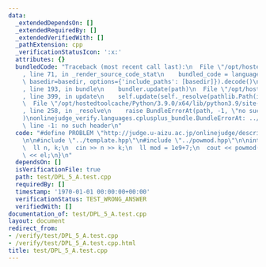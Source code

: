 ```yaml
---
data:
  _extendedDependsOn: []
  _extendedRequiredBy: []
  _extendedVerifiedWith: []
  _pathExtension: cpp
  _verificationStatusIcon: ':x:'
  attributes: {}
  bundledCode: "Traceback (most recent call last):\n  File \"/opt/hostedtoolcache/Python/3.9.0/x64/lib/python3.9/site-packages/onlinejudge_verify/documentation/build.py\"\
    , line 71, in _render_source_code_stat\n    bundled_code = language.bundle(stat.path,\
    \ basedir=basedir, options={'include_paths': [basedir]}).decode()\n  File \"/opt/hostedtoolcache/Python/3.9.0/x64/lib/python3.9/site-packages/onlinejudge_verify/languages/cplusplus.py\"\
    , line 193, in bundle\n    bundler.update(path)\n  File \"/opt/hostedtoolcache/Python/3.9.0/x64/lib/python3.9/site-packages/onlinejudge_verify/languages/cplusplus_bundle.py\"\
    , line 399, in update\n    self.update(self._resolve(pathlib.Path(included), included_from=path))\n\
    \  File \"/opt/hostedtoolcache/Python/3.9.0/x64/lib/python3.9/site-packages/onlinejudge_verify/languages/cplusplus_bundle.py\"\
    , line 258, in _resolve\n    raise BundleErrorAt(path, -1, \"no such header\"\
    )\nonlinejudge_verify.languages.cplusplus_bundle.BundleErrorAt: ../template.hpp:\
    \ line -1: no such header\n"
  code: "#define PROBLEM \"http://judge.u-aizu.ac.jp/onlinejudge/description.jsp?id=DPL_5_A\"\
    \n\n#include \"../template.hpp\"\n#include \"../powmod.hpp\"\n\nint main() {\n\
    \  ll n, k;\n  cin >> n >> k;\n  ll mod = 1e9+7;\n  cout << powmod(k, n, mod)\
    \ << el;\n}\n"
  dependsOn: []
  isVerificationFile: true
  path: test/DPL_5_A.test.cpp
  requiredBy: []
  timestamp: '1970-01-01 00:00:00+00:00'
  verificationStatus: TEST_WRONG_ANSWER
  verifiedWith: []
documentation_of: test/DPL_5_A.test.cpp
layout: document
redirect_from:
- /verify/test/DPL_5_A.test.cpp
- /verify/test/DPL_5_A.test.cpp.html
title: test/DPL_5_A.test.cpp
---
```


